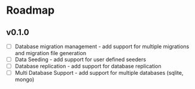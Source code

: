 # Roadmap

## v0.1.0
- [ ] Database migration management - add support for multiple migrations and migration file generation
- [ ] Data Seeding - add support for user defined seeders
- [ ] Database replication - add support for database replication
- [ ] Multi Database Support - add support for multiple databases (sqlite, mongo)
